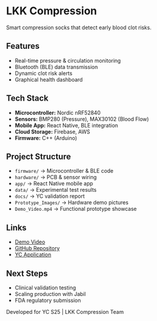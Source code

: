 # LKK Compression  
Smart compression socks that detect early blood clot risks.

## Features
- Real-time pressure & circulation monitoring
- Bluetooth (BLE) data transmission
- Dynamic clot risk alerts
- Graphical health dashboard

## Tech Stack
- **Microcontroller:** Nordic nRF52840
- **Sensors:** BMP280 (Pressure), MAX30102 (Blood Flow)
- **Mobile App:** React Native, BLE integration
- **Cloud Storage:** Firebase, AWS
- **Firmware:** C++ (Arduino)

## Project Structure
- `firmware/` → Microcontroller & BLE code
- `hardware/` → PCB & sensor wiring
- `app/` → React Native mobile app
- `data/` → Experimental test results
- `docs/` → YC validation report
- `Prototype_Images/` → Hardware demo pictures
- `Demo_Video.mp4` → Functional prototype showcase

## Links
- [Demo Video](INSERT_YOUR_VIDEO_LINK)
- [GitHub Repository](INSERT_GITHUB_REPO_LINK)
- [YC Application](INSERT_YC_LINK)

## Next Steps
- Clinical validation testing
- Scaling production with Jabil
- FDA regulatory submission

Developed for YC S25 | LKK Compression Team

